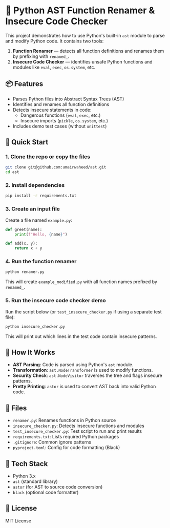 # 🧪 Python AST Function Renamer & Insecure Code Checker

This project demonstrates how to use Python's built-in `ast` module to parse and modify Python code. It contains two tools:

1. **Function Renamer** — detects all function definitions and renames them by prefixing with `renamed_`.
2. **Insecure Code Checker** — identifies unsafe Python functions and modules like `eval`, `exec`, `os.system`, etc.

## 📦 Features

- Parses Python files into Abstract Syntax Trees (AST)
- Identifies and renames all function definitions
- Detects insecure statements in code:
  - Dangerous functions (`eval`, `exec`, etc.)
  - Insecure imports (`pickle`, `os.system`, etc.)
- Includes demo test cases (without `unittest`)

## 🚀 Quick Start

### 1. Clone the repo or copy the files

```bash
git clone git@github.com:umairwaheed/ast.git
cd ast
```

### 2. Install dependencies

```bash
pip install -r requirements.txt
```

### 3. Create an input file

Create a file named `example.py`:

```python
def greet(name):
    print(f"Hello, {name}")

def add(x, y):
    return x + y
```

### 4. Run the function renamer

```bash
python renamer.py
```

This will create `example_modified.py` with all function names prefixed by `renamed_`.

### 5. Run the insecure code checker demo

Run the script below (or `test_insecure_checker.py` if using a separate test file):

```bash
python insecure_checker.py
```

This will print out which lines in the test code contain insecure patterns.

## 🧠 How It Works

- **AST Parsing**: Code is parsed using Python's `ast` module.
- **Transformation**: `ast.NodeTransformer` is used to modify functions.
- **Security Check**: `ast.NodeVisitor` traverses the tree and flags insecure patterns.
- **Pretty Printing**: `astor` is used to convert AST back into valid Python code.

## 📁 Files

- `renamer.py`: Renames functions in Python source
- `insecure_checker.py`: Detects insecure functions and modules
- `test_insecure_checker.py`: Test script to run and print results
- `requirements.txt`: Lists required Python packages
- `.gitignore`: Common ignore patterns
- `pyproject.toml`: Config for code formatting (Black)

## 🧰 Tech Stack

- Python 3.x
- `ast` (standard library)
- `astor` (for AST to source code conversion)
- `black` (optional code formatter)

## 📝 License

MIT License